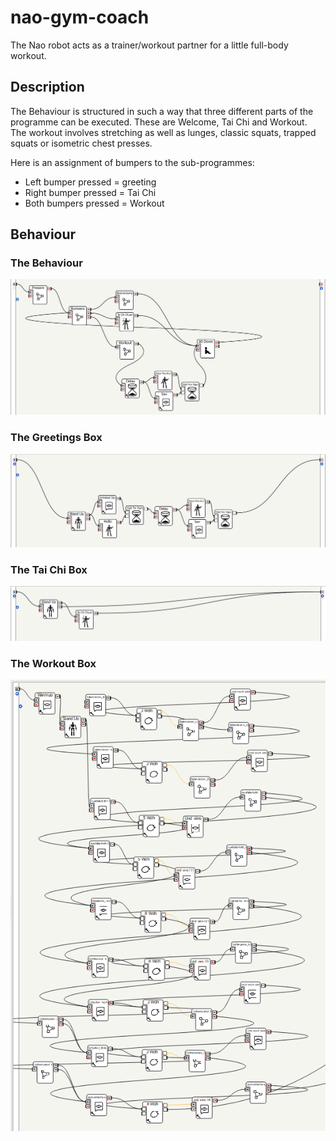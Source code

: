 # nao-gym-coach
The Nao robot acts as a trainer/workout partner for a little full-body workout.

## Description

The Behaviour is structured in such a way that three different parts of the programme can be executed. These are Welcome, Tai Chi and Workout. The workout involves stretching as well as lunges, classic squats, trapped squats or isometric chest presses.

Here is an assignment of bumpers to the sub-programmes:

* Left bumper pressed = greeting
* Right bumper pressed = Tai Chi
* Both bumpers pressed = Workout

## Behaviour

### The Behaviour

![alt text](https://raw.githubusercontent.com/Michdo93/nao-gym-coach/main/images/gym_main.PNG)

### The Greetings Box

![alt text](https://raw.githubusercontent.com/Michdo93/nao-gym-coach/main/images/gym_greetings.PNG)

### The Tai Chi Box

![alt text](https://raw.githubusercontent.com/Michdo93/nao-gym-coach/main/images/gym_tai_chi.PNG)

### The Workout Box

![alt text](https://raw.githubusercontent.com/Michdo93/nao-gym-coach/main/images/gym_workout.PNG)
